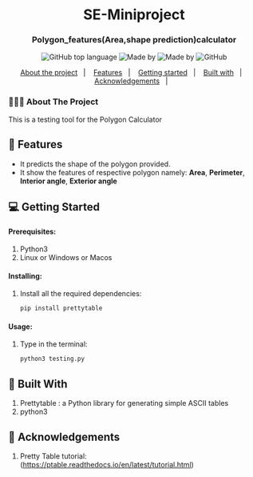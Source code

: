 
<h1 align="center">
	SE-Miniproject
</h1>

<h3 align="center">
  Polygon_features(Area,shape prediction)calculator
</h3>
<p align="center">
  <img alt="GitHub top language" src="https://img.shields.io/badge/language-python3-brightgreen">

  <a>
    	  <img alt="Made by" src="https://img.shields.io/badge/made%20by-Abhishek%20Dharmadhikari-blueviolet">
	  <img alt="Made by" src="https://img.shields.io/badge/made%20by-Abhishek%20Gaikwad-blueviolet">
  </a>

  <img alt="GitHub" src="https://img.shields.io/github/license/EliasGcf/readme-template">
</p>

<p align="center">
  <a href="#-about-the-project">About the project</a>&nbsp;&nbsp;&nbsp;|&nbsp;&nbsp;&nbsp;
  <a href="#-features">Features</a>&nbsp;&nbsp;&nbsp;|&nbsp;&nbsp;&nbsp;
  <a href="#-getting-started">Getting started</a>&nbsp;&nbsp;&nbsp;|&nbsp;&nbsp;&nbsp;
  <a href="#-built-with">Built with</a>&nbsp;&nbsp;&nbsp;|&nbsp;&nbsp;&nbsp;
  <a href="#-acknowledgements">Acknowledgements</a>&nbsp;&nbsp;&nbsp;|&nbsp;&nbsp;&nbsp;
</p>

### 👨🏻‍💻 About The Project
This is a testing tool for the Polygon Calculator 

## 🌟 Features

-   It predicts the shape of the polygon provided.
-   It show the features of respective polygon namely: **Area**, **Perimeter**, **Interior angle**, **Exterior angle**


## 💻 Getting Started

#### Prerequisites:

1. Python3
2. Linux or Windows or Macos

#### Installing:

1. Install all the required dependencies:
    ```sh
    pip install prettytable
    ```

#### Usage:
1. Type in the terminal:
    ```sh
    python3 testing.py
    ```
    

## 🚀 Built With
1. Prettytable : a Python library for generating simple ASCII tables
2. python3


## 📝 Acknowledgements

1. Pretty Table tutorial: (https://ptable.readthedocs.io/en/latest/tutorial.html)
